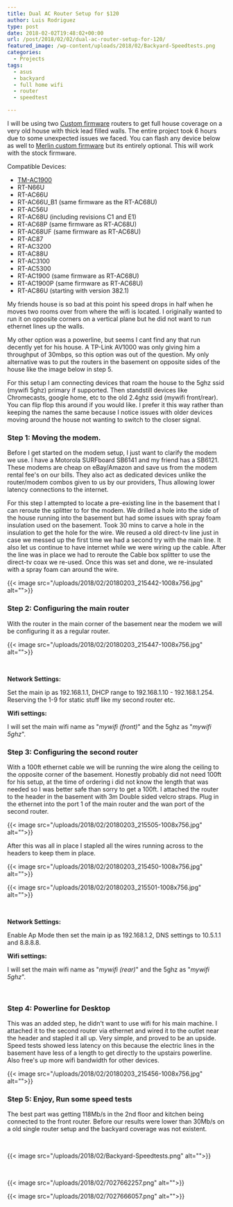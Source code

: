 ```yaml
---
title: Dual AC Router Setup for $120
author: Luis Rodriguez
type: post
date: 2018-02-02T19:48:02+00:00
url: /post/2018/02/02/dual-ac-router-setup-for-120/
featured_image: /wp-content/uploads/2018/02/Backyard-Speedtests.png
categories:
  - Projects
tags:
  - asus
  - backyard
  - full home wifi
  - router
  - speedtest

---
```

I will be using two [Custom firmware][1] routers to get full house coverage on a very old house with thick lead filled walls. The entire project took 6 hours due to some unexpected issues we faced. You can flash any device below as well to [Merlin custom firmware][2] but its entirely optional. This will work with the stock firmware.

<!--more-->

Compatible Devices:

  * [TM-AC1900][3]
  * RT-N66U
  * RT-AC66U
  * RT-AC66U_B1 (same firmware as the RT-AC68U)
  * RT-AC56U
  * RT-AC68U (including revisions C1 and E1)
  * RT-AC68P (same firmware as RT-AC68U)
  * RT-AC68UF (same firmware as RT-AC68U)
  * RT-AC87
  * RT-AC3200
  * RT-AC88U
  * RT-AC3100
  * RT-AC5300
  * RT-AC1900 (same firmware as RT-AC68U)
  * RT-AC1900P (same firmware as RT-AC68U)
  * RT-AC86U (starting with version 382.1)

My friends house is so bad at this point his speed drops in half when he moves two rooms over from where the wifi is located. I originally wanted to run it on opposite corners on a vertical plane but he did not want to run ethernet lines up the walls.

My other option was a powerline, but seems I cant find any that run decently yet for his house. A TP-Link AV1000 was only giving him a throughput of 30mbps, so this option was out of the question. My only alternative was to put the routers in the basement on opposite sides of the house like the image below in step 5.

For this setup I am connecting devices that roam the house to the 5ghz ssid (mywifi 5ghz) primary if supported. Then standstill devices like Chromecasts, google home, etc to the old 2.4ghz ssid (mywifi front/rear). You can flip flop this around if you would like. I prefer it this way rather than keeping the names the same because I notice issues with older devices moving around the house not wanting to switch to the closer signal.

### **Step 1: Moving the modem.**

Before I get started on the modem setup, I just want to clarify the modem we use. I have a Motorola SURFboard SB6141 and my friend has a SB6121. These modems are cheap on eBay/Amazon and save us from the modem rental fee's on our bills. They also act as dedicated devices unlike the router/modem combos given to us by our providers, Thus allowing lower latency connections to the internet.

For this step I attempted to locate a pre-existing line in the basement that I can reroute the splitter to for the modem. We drilled a hole into the side of the house running into the basement but had some issues with spray foam insulation used on the basement. Took 30 mins to carve a hole in the insulation to get the hole for the wire. We reused a old direct-tv line just in case we messed up the first time we had a second try with the main line. It also let us continue to have internet while we were wiring up the cable. After the line was in place we had to reroute the Cable box splitter to use the direct-tv coax we re-used. Once this was set and done, we re-insulated with a spray foam can around the wire.

{{< image src="/uploads/2018/02/20180203_215442-1008x756.jpg" alt="">}}

### **Step 2: Configuring the main router**

With the router in the main corner of the basement near the modem we will be configuring it as a regular router.

{{< image src="/uploads/2018/02/20180203_215447-1008x756.jpg" alt="">}}

&nbsp;

**Network Settings:**

Set the main ip as 192.168.1.1, DHCP range to 192.168.1.10 - 192.168.1.254. Reserving the 1-9 for static stuff like my second router etc.

**Wifi settings:**

I will set the main wifi name as "_mywifi (front)_" and the 5ghz as "_mywifi 5ghz_".

### 

### **Step 3: Configuring the second router**

With a 100ft ethernet cable we will be running the wire along the ceiling to the opposite corner of the basement. Honestly probably did not need 100ft for his setup, at the time of ordering i did not know the length that was needed so I was better safe than sorry to get a 100ft. I attached the router to the header in the basement with 3m Double sided velcro straps. Plug in the ethernet into the port 1 of the main router and the wan port of the second router.

{{< image src="/uploads/2018/02/20180203_215505-1008x756.jpg" alt="">}}

After this was all in place I stapled all the wires running across to the headers to keep them in place.

{{< image src="/uploads/2018/02/20180203_215450-1008x756.jpg" alt="">}}

{{< image src="/uploads/2018/02/20180203_215501-1008x756.jpg" alt="">}}

&nbsp;

**Network Settings:**

Enable Ap Mode then set the main ip as 192.168.1.2, DNS settings to 10.5.1.1 and 8.8.8.8.

**Wifi settings:**

I will set the main wifi name as "_mywifi (rear)_" and the 5ghz as "_mywifi 5ghz_".

&nbsp;

### **Step 4: Powerline for Desktop**

This was an added step, he didn't want to use wifi for his main machine. I attached it to the second router via ethernet and wired it to the outlet near the header and stapled it all up. Very simple, and proved to be an upside. Speed tests showed less latency on this because the electric lines in the basement have less of a length to get directly to the upstairs powerline. Also free's up more wifi bandwidth for other devices.

{{< image src="/uploads/2018/02/20180203_215456-1008x756.jpg" alt="">}}

### **Step 5: Enjoy, Run some speed tests**

The best part was getting 118Mb/s in the 2nd floor and kitchen being connected to the front router. Before our results were lower than 30Mb/s on a old single router setup and the backyard coverage was not existent.

&nbsp;

{{< image src="/uploads/2018/02/Backyard-Speedtests.png" alt="">}}

&nbsp;

{{< image src="/uploads/2018/02/7027662257.png" alt="">}}

{{< image src="/uploads/2018/02/7027666057.png" alt="">}}

 [1]: https://blog.silocitylabs.com/post/2018/01/01/flashing-merlin-to-tm-ac1900-or-ac68u/
 [2]: https://asuswrt.lostrealm.ca/
 [3]: http://a.tra.li/Sx5u